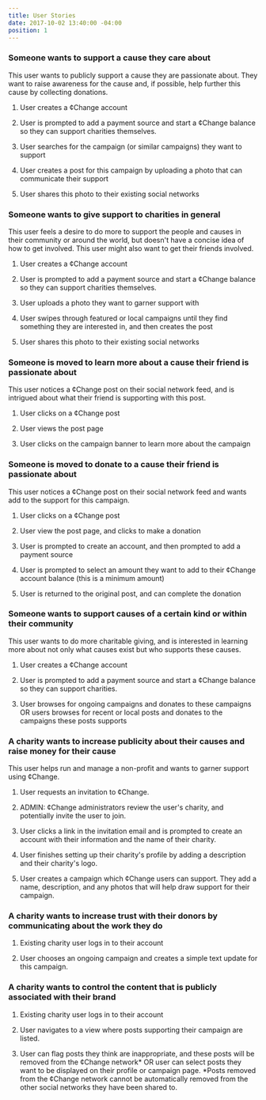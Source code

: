 ```yaml
---
title: User Stories
date: 2017-10-02 13:40:00 -04:00
position: 1
---
```


### Someone wants to support a cause they care about

This user wants to publicly support a cause they are passionate about. They want to raise awareness for the cause and, if possible, help further this cause by collecting donations.

1. User creates a ¢Change account

2. User is prompted to add a payment source and start a ¢Change balance so they can support charities themselves.

3. User searches for the campaign (or similar campaigns) they want to support

4. User creates a post for this campaign by uploading a photo that can communicate their support

5. User shares this photo to their existing social networks

### Someone wants to give support to charities in general

This user feels a desire to do more to support the people and causes in their community or around the world, but doesn't have a concise idea of how to get involved. This user might also want to get their friends involved.

1. User creates a ¢Change account

2. User is prompted to add a payment source and start a ¢Change balance so they can support charities themselves.

3. User uploads a photo they want to garner support with

4. User swipes through featured or local campaigns until they find something they are interested in, and then creates the post

5. User shares this photo to their existing social networks

### Someone is moved to learn more about a cause their friend is passionate about

This user notices a ¢Change post on their social network feed, and is intrigued about what their friend is supporting with this post.

1. User clicks on a ¢Change post

2. User views the post page

3. User clicks on the campaign banner to learn more about the campaign

### Someone is moved to donate to a cause their friend is passionate about

This user notices a ¢Change post on their social network feed and wants add to the support for this campaign.

1. User clicks on a ¢Change post

2. User view the post page, and clicks to make a donation

3. User is prompted to create an account, and then prompted to add a payment source

4. User is prompted to select an amount they want to add to their ¢Change account balance (this is a minimum amount)

5. User is returned to the original post, and can complete the donation

### Someone wants to support causes of a certain kind or within their community

This user wants to do more charitable giving, and is interested in learning more about not only what causes exist but who supports these causes.

1. User creates a ¢Change account

2. User is prompted to add a payment source and start a ¢Change balance so they can support charities.

3. User browses for ongoing campaigns and donates to these campaigns OR users browses for recent or local posts and donates to the campaigns these posts supports

### A charity wants to increase publicity about their causes and raise money for their cause

This user helps run and manage a non-profit and wants to garner support using ¢Change.

1. User requests an invitation to ¢Change.

2. ADMIN: ¢Change administrators review the user's charity, and potentially invite the user to join.

3. User clicks a link in the invitation email and is prompted to create an account with their information and the name of their charity.

4. User finishes setting up their charity's profile by adding a description and their charity's logo.

5. User creates a campaign which ¢Change users can support. They add a name, description, and any photos that will help draw support for their campaign.

### A charity wants to increase trust with their donors by communicating about the work they do

1. Existing charity user logs in to their account

2. User chooses an ongoing campaign and creates a simple text update for this campaign.

### A charity wants to control the content that is publicly associated with their brand

1. Existing charity user logs in to their account

2. User navigates to a view where posts supporting their campaign are listed.

3. User can flag posts they think are inappropriate, and these posts will be removed from the ¢Change network\* OR user can select posts they want to be displayed on their profile or campaign page.
   \*Posts removed from the ¢Change network cannot be automatically removed from the other social networks they have been shared to.